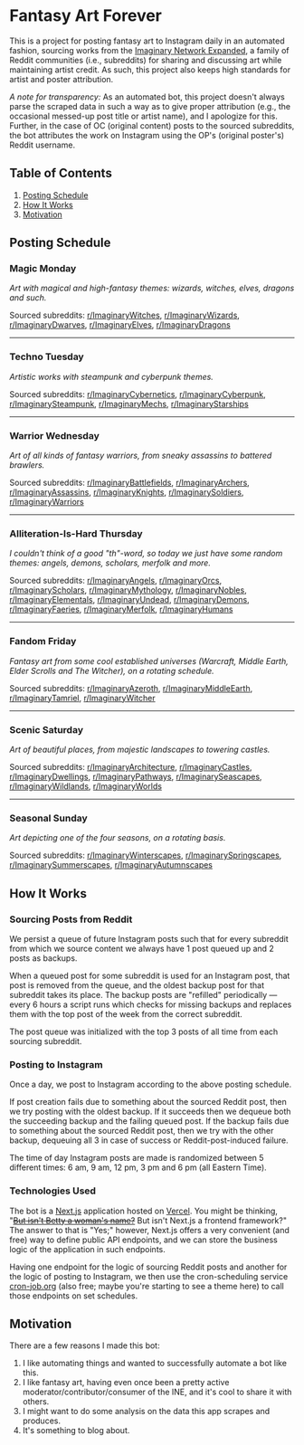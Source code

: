 # Fantasy Art Forever
This is a project for posting fantasy art to Instagram daily in an automated fashion, sourcing works
from the [Imaginary Network Expanded](https://old.reddit.com/r/ImaginaryBestOf/wiki/networksublist),
a family of Reddit communities (i.e., subreddits) for sharing and discussing art while maintaining
artist credit. As such, this project also keeps high standards for artist and poster attribution.

*A note for transparency:* As an automated bot, this project doesn't always parse the scraped data
in such a way as to give proper attribution (e.g., the occasional messed-up post title or artist
name), and I apologize for this. Further, in the case of OC (original content) posts to the sourced
subreddits, the bot attributes the work on Instagram using the OP's (original poster's) Reddit
username.

<!-- omit in toc -->
## Table of Contents
1. [Posting Schedule](#posting-schedule)
2. [How It Works](#how-it-works)
3. [Motivation](#motivation)


## Posting Schedule

### Magic Monday
*Art with magical and high-fantasy themes: wizards, witches, elves, dragons and such.* 

Sourced subreddits: [r/ImaginaryWitches](https://www.reddit.com/r/ImaginaryWitches),
[r/ImaginaryWizards](https://www.reddit.com/r/ImaginaryWizards),
[r/ImaginaryDwarves](https://www.reddit.com/r/ImaginaryDwarves),
[r/ImaginaryElves](https://www.reddit.com/r/ImaginaryElves),
[r/ImaginaryDragons](https://www.reddit.com/r/ImaginaryDragons)

---

### Techno Tuesday
*Artistic works with steampunk and cyberpunk themes.*

Sourced subreddits: [r/ImaginaryCybernetics](https://www.reddit.com/r/ImaginaryCybernetics),
[r/ImaginaryCyberpunk](https://www.reddit.com/r/ImaginaryCyberpunk),
[r/ImaginarySteampunk](https://www.reddit.com/r/ImaginarySteampunk),
[r/ImaginaryMechs](https://www.reddit.com/r/ImaginaryMechs),
[r/ImaginaryStarships](https://www.reddit.com/r/ImaginaryStarships)

---

### Warrior Wednesday
*Art of all kinds of fantasy warriors, from sneaky assassins to battered brawlers.*

Sourced subreddits: [r/ImaginaryBattlefields](https://www.reddit.com/r/ImaginaryBattlefields),
[r/ImaginaryArchers](https://www.reddit.com/r/ImaginaryArchers),
[r/ImaginaryAssassins](https://www.reddit.com/r/ImaginaryAssassins),
[r/ImaginaryKnights](https://www.reddit.com/r/ImaginaryKnights),
[r/ImaginarySoldiers](https://www.reddit.com/r/ImaginarySoldiers),
[r/ImaginaryWarriors](https://www.reddit.com/r/ImaginaryWarriors)

---

### Alliteration-Is-Hard Thursday
*I couldn't think of a good "th"-word, so today we just have some random themes: angels, demons,*
*scholars, merfolk and more.*

Sourced subreddits: [r/ImaginaryAngels](https://www.reddit.com/r/ImaginaryAngels),
[r/ImaginaryOrcs](https://www.reddit.com/r/ImaginaryOrcs),
[r/ImaginaryScholars](https://www.reddit.com/r/ImaginaryScholars),
[r/ImaginaryMythology](https://www.reddit.com/r/ImaginaryMythology),
[r/ImaginaryNobles](https://www.reddit.com/r/ImaginaryNobles),
[r/ImaginaryElementals](https://www.reddit.com/r/ImaginaryElementals),
[r/ImaginaryUndead](https://www.reddit.com/r/ImaginaryUndead),
[r/ImaginaryDemons](https://www.reddit.com/r/ImaginaryDemons),
[r/ImaginaryFaeries](https://www.reddit.com/r/ImaginaryFaeries),
[r/ImaginaryMerfolk](https://www.reddit.com/r/ImaginaryMerfolk),
[r/ImaginaryHumans](https://www.reddit.com/r/ImaginaryHumans)

---

### Fandom Friday
*Fantasy art from some cool established universes (Warcraft, Middle Earth, Elder Scrolls and The Witcher), on a rotating schedule.*

Sourced subreddits: [r/ImaginaryAzeroth](https://www.reddit.com/r/ImaginaryAzeroth),
[r/ImaginaryMiddleEarth](https://www.reddit.com/r/ImaginaryMiddleEarth),
[r/ImaginaryTamriel](https://www.reddit.com/r/ImaginaryTamriel),
[r/ImaginaryWitcher](https://www.reddit.com/r/ImaginaryWitcher)

---

### Scenic Saturday
*Art of beautiful places, from majestic landscapes to towering castles.*

Sourced subreddits: [r/ImaginaryArchitecture](https://www.reddit.com/r/ImaginaryArchitecture),
[r/ImaginaryCastles](https://www.reddit.com/r/ImaginaryCastles),
[r/ImaginaryDwellings](https://www.reddit.com/r/ImaginaryDwellings),
[r/ImaginaryPathways](https://www.reddit.com/r/ImaginaryPathways),
[r/ImaginarySeascapes](https://www.reddit.com/r/ImaginarySeascapes),
[r/ImaginaryWildlands](https://www.reddit.com/r/ImaginaryWildlands),
[r/ImaginaryWorlds](https://www.reddit.com/r/ImaginaryWorlds)

---

### Seasonal Sunday
*Art depicting one of the four seasons, on a rotating basis.*

Sourced subreddits: [r/ImaginaryWinterscapes](https://www.reddit.com/r/ImaginaryWinterscapes),
[r/ImaginarySpringscapes](https://www.reddit.com/r/ImaginarySpringscapes),
[r/ImaginarySummerscapes](https://www.reddit.com/r/ImaginarySummerscapes),
[r/ImaginaryAutumnscapes](https://www.reddit.com/r/ImaginaryAutumnscapes)

## How It Works

### Sourcing Posts from Reddit
We persist a queue of future Instagram posts such that for every subreddit from which we source
content we always have 1 post queued up and 2 posts as backups. 

When a queued post for some subreddit is used for an Instagram post, that post is removed from the
queue, and the oldest backup post for that subreddit takes its place. The backup posts are
"refilled" periodically — every 6 hours a script runs which checks for missing backups and replaces
them with the top post of the week from the correct subreddit.

The post queue was initialized with the top 3 posts of all time from each sourcing subreddit.

### Posting to Instagram
Once a day, we post to Instagram according to the above posting schedule.

If post creation fails due to something about the sourced Reddit post, then we try posting with the
oldest backup. If it succeeds then we dequeue both the succeeding backup and the failing queued
post. If the backup fails due to something about the sourced Reddit post, then we try with the other
backup, dequeuing all 3 in case of success or Reddit-post-induced failure.

The time of day Instagram posts are made is randomized between 5 different times: 6 am, 9 am, 12 pm,
3 pm and 6 pm (all Eastern Time).

### Technologies Used
The bot is a [Next.js](https://nextjs.org/) application hosted on [Vercel](https://vercel.com/home).
You might be thinking, "[~~But isn't Betty a woman's name?~~](https://www.youtube.com/watch?v=pz1rjq5emKY&ab_channel=Dude902) But isn't Next.js a
frontend framework?" The answer to that is "Yes;" however, Next.js offers a very convenient (and
free) way to define public API endpoints, and we can store the business logic of the application in
such endpoints.

Having one endpoint for the logic of sourcing Reddit posts and another for the logic of posting to
Instagram, we then use the cron-scheduling service [cron-job.org](https://cron-job.org/en/) (also
free; maybe you're starting to see a theme here) to call those endpoints on set schedules.

## Motivation
There are a few reasons I made this bot:
1. I like automating things and wanted to successfully automate a bot like this.
2. I like fantasy art, having even once been a pretty active moderator/contributor/consumer of the
   INE, and it's cool to share it with others.
3. I might want to do some analysis on the data this app scrapes and produces.
4. It's something to blog about. 